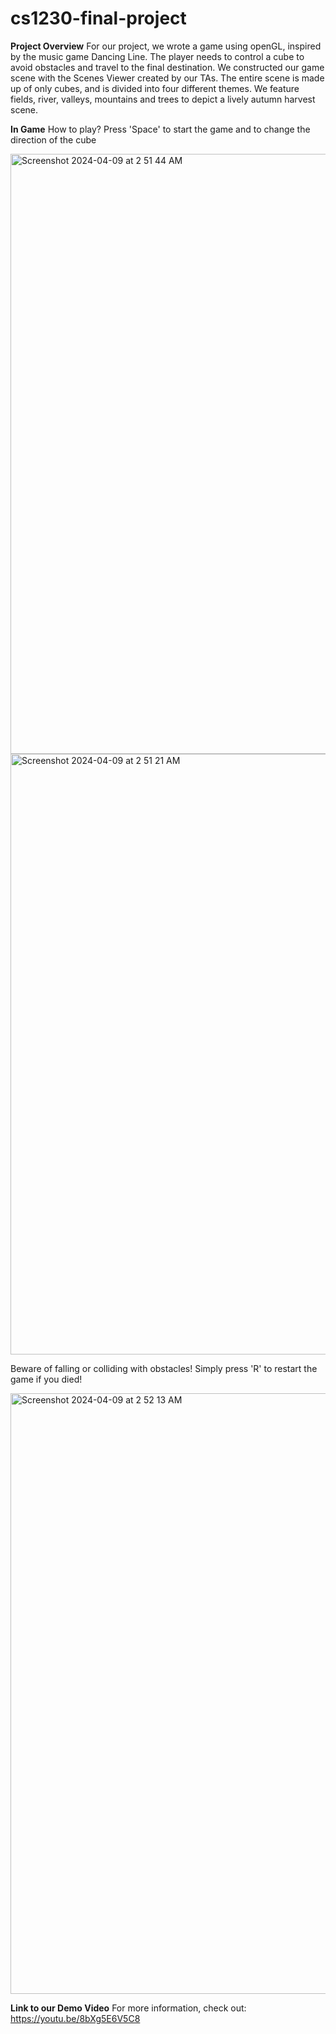 # cs1230-final-project

**Project Overview**
For our project, we wrote a game using openGL, inspired by the music game Dancing Line. The player needs to control a cube to avoid obstacles and travel to the final destination. We constructed our game scene with the Scenes Viewer created by our TAs. The entire scene is made up of only cubes, and is divided into four different themes. We feature fields, river, valleys, mountains and trees to depict a lively autumn harvest scene. 

**In Game**
How to play?
Press 'Space' to start the game and to change the direction of the cube

<img width="960" alt="Screenshot 2024-04-09 at 2 51 44 AM" src="https://github.com/zguo47/cs1230-final-project/assets/98437903/2e884f32-4162-4d10-9b9b-9ba21b10337a">
<img width="961" alt="Screenshot 2024-04-09 at 2 51 21 AM" src="https://github.com/zguo47/cs1230-final-project/assets/98437903/021df1cf-fe11-4827-ab55-1a9bd8cd71bf">

Beware of falling or colliding with obstacles! Simply press 'R' to restart the game if you died!

<img width="961" alt="Screenshot 2024-04-09 at 2 52 13 AM" src="https://github.com/zguo47/cs1230-final-project/assets/98437903/c2ed321f-c2a8-4c12-b927-dca6153c989e">

**Link to our Demo Video**
For more information, check out:
https://youtu.be/8bXg5E6V5C8
